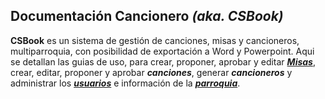 ## Documentación Cancionero _(aka. CSBook)_

**CSBook** es un sistema de gestión de canciones, misas y cancioneros, multiparroquia, con posibilidad de exportación a Word y Powerpoint. Aqui se detallan las guias de uso, para crear, proponer, aprobar y editar [_**Misas**_](http://guias.csbook.es/misas), crear, editar, proponer y aprobar _**canciones**_, generar _**cancioneros**_ y administrar los [_**usuarios**_](http://guias.csbook.es/admin/usuarios) e información de la [_**parroquia**_](http://guias.csbook.es/admin/parroquia).